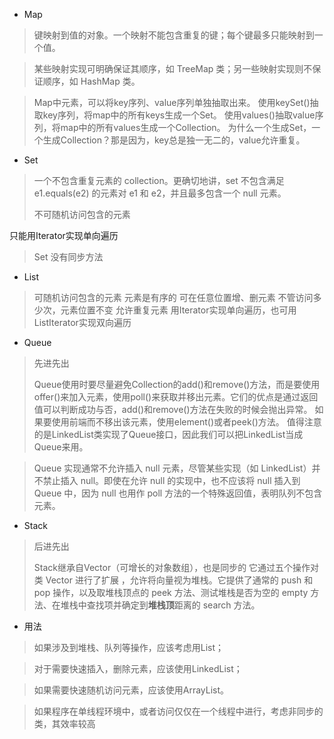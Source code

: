  - Map 

	

> 键映射到值的对象。一个映射不能包含重复的键；每个键最多只能映射到一个值。

>某些映射实现可明确保证其顺序，如 TreeMap 类；另一些映射实现则不保证顺序，如 HashMap 类。

>Map中元素，可以将key序列、value序列单独抽取出来。
使用keySet()抽取key序列，将map中的所有keys生成一个Set。
使用values()抽取value序列，将map中的所有values生成一个Collection。
为什么一个生成Set，一个生成Collection？那是因为，key总是独一无二的，value允许重复。

 - Set

 

>一个不包含重复元素的 collection。更确切地讲，set 不包含满足 e1.equals(e2) 的元素对 e1 和 e2，并且最多包含一个 null 元素。
>
> 不可随机访问包含的元素  
> 
 只能用Iterator实现单向遍历  
> 
> Set 没有同步方法

 - List
 
 

> 可随机访问包含的元素 
 元素是有序的 
 可在任意位置增、删元素 
 不管访问多少次，元素位置不变 
 允许重复元素 
 用Iterator实现单向遍历，也可用ListIterator实现双向遍历 

 - Queue

> 先进先出
> 
> Queue使用时要尽量避免Collection的add()和remove()方法，而是要使用offer()来加入元素，使用poll()来获取并移出元素。它们的优点是通过返回值可以判断成功与否，add()和remove()方法在失败的时候会抛出异常。 如果要使用前端而不移出该元素，使用element()或者peek()方法。
值得注意的是LinkedList类实现了Queue接口，因此我们可以把LinkedList当成Queue来用。

> Queue 实现通常不允许插入 null 元素，尽管某些实现（如 LinkedList）并不禁止插入 null。即使在允许 null 的实现中，也不应该将 null 插入到 Queue 中，因为 null 也用作 poll 方法的一个特殊返回值，表明队列不包含元素。

 - Stack

> 后进先出
> 
> Stack继承自Vector（可增长的对象数组），也是同步的
> 它通过五个操作对类 Vector 进行了扩展 ，允许将向量视为堆栈。它提供了通常的 push 和 pop 操作，以及取堆栈顶点的 peek 方法、测试堆栈是否为空的 empty 方法、在堆栈中查找项并确定到**堆栈顶**距离的 search 方法。

 - 用法
 

> 如果涉及到堆栈、队列等操作，应该考虑用List；

> 对于需要快速插入，删除元素，应该使用LinkedList；

> 如果需要快速随机访问元素，应该使用ArrayList。

> 如果程序在单线程环境中，或者访问仅仅在一个线程中进行，考虑非同步的类，其效率较高
